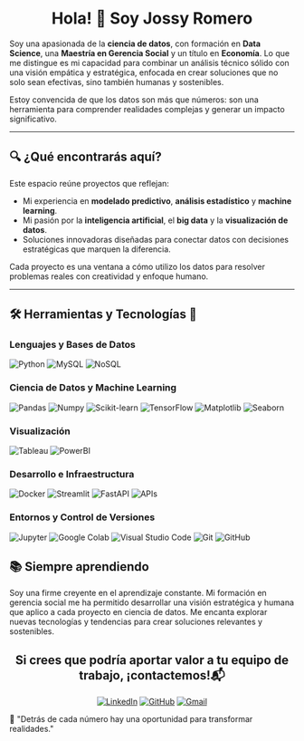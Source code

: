 <div align="center">
  <h1>Hola! 👋 Soy Jossy Romero</h1>
</div>

Soy una apasionada de la **ciencia de datos**, con formación en **Data Science**, una **Maestría en Gerencia Social** y un título en **Economía**. Lo que me distingue es mi capacidad para combinar un análisis técnico sólido con una visión empática y estratégica, enfocada en crear soluciones que no solo sean efectivas, sino también humanas y sostenibles.  

Estoy convencida de que los datos son más que números: son una herramienta para comprender realidades complejas y generar un impacto significativo.  

---

## 🔍 ¿Qué encontrarás aquí?  

Este espacio reúne proyectos que reflejan:  
- Mi experiencia en **modelado predictivo**, **análisis estadístico** y **machine learning**.  
- Mi pasión por la **inteligencia artificial**, el **big data** y la **visualización de datos**.  
- Soluciones innovadoras diseñadas para conectar datos con decisiones estratégicas que marquen la diferencia.  

Cada proyecto es una ventana a cómo utilizo los datos para resolver problemas reales con creatividad y enfoque humano.  

---

<div >
<h2> 🛠 Herramientas y Tecnologías 💼 </h2> 

### Lenguajes y Bases de Datos  
![Python](https://img.shields.io/badge/Python-3776AB?style=flat&logo=python&logoColor=white) ![MySQL](https://img.shields.io/badge/MySQL-4479A1?style=flat-square&logo=MySQL&logoColor=white) ![NoSQL](https://img.shields.io/badge/NoSQL-4DB33D?style=flat&logo=firebase&logoColor=white)  

### Ciencia de Datos y Machine Learning  
![Pandas](https://img.shields.io/badge/Pandas-150458?style=flat-square&logo=pandas&logoColor=white) ![Numpy](https://img.shields.io/badge/Numpy-013243?style=flat-square&logo=Numpy&logoColor=white) ![Scikit-learn](https://img.shields.io/badge/ScikitLearn-F7931E?style=flat-square&logo=Scikit-learn&logoColor=white) ![TensorFlow](https://img.shields.io/badge/TensorFlow-FF6F00?style=flat-square&logo=TensorFlow&logoColor=white) ![Matplotlib](https://img.shields.io/badge/-Matplotlib-11557C?logo=matplotlib&logoColor=white&style=flat-square) ![Seaborn](https://img.shields.io/badge/-Seaborn-036666?logo=python&logoColor=white&style=flat-square)  

### Visualización  
![Tableau](https://img.shields.io/badge/Tableau-E97627?style=flat-square&logo=Tableau&logoColor=white) ![PowerBI](https://img.shields.io/badge/PowerBI-F2C811?style=flat-square&logo=PowerBI&logoColor=white)  

### Desarrollo e Infraestructura  
![Docker](https://img.shields.io/badge/Docker-2496ED?style=flat-square&logo=Docker&logoColor=white) ![Streamlit](https://img.shields.io/badge/Streamlit-FF4B4B?style=flat-square&logo=Streamlit&logoColor=white) ![FastAPI](https://img.shields.io/badge/FastAPI-009688?style=flat-square&logo=FastAPI&logoColor=white) ![APIs](https://img.shields.io/badge/-APIs-4285F4?logo=google-cloud&logoColor=white&style=flat-square)  

### Entornos y Control de Versiones  
![Jupyter](https://img.shields.io/badge/Jupyter-F37626?style=flat-square&logo=Jupyter&logoColor=white) ![Google Colab](https://img.shields.io/badge/Google%20Colab-F9AB00?style=flat-square&logo=google-colab&logoColor=white) ![Visual Studio Code](https://img.shields.io/badge/Visual%20Studio%20Code-007ACC?style=flat-square&logo=visual-studio-code&logoColor=white) ![Git](https://img.shields.io/badge/Git-F05032?style=flat-square&logo=git&logoColor=white) ![GitHub](https://img.shields.io/badge/GitHub-181717?style=flat-square&logo=github&logoColor=white)  
</div>

<div >
<h2> 📚 Siempre aprendiendo</h2>

Soy una firme creyente en el aprendizaje constante. Mi formación en gerencia social me ha permitido desarrollar una visión estratégica y humana que aplico a cada proyecto en ciencia de datos. Me encanta explorar nuevas tecnologías y tendencias para crear soluciones relevantes y sostenibles.  

</div>
<div align="center">
<h2> Si crees que podría aportar valor a tu equipo de trabajo, ¡contactemos!📬</h2>

[![LinkedIn](https://img.shields.io/badge/linkedin-%231DA1F2.svg?style=for-the-badge&logo=linkedin&logoColor=white)](https://https://www.linkedin.com/in/jossy-romero-data/)
[![GitHub](https://img.shields.io/badge/github-%2300acee.svg?color=181717&style=for-the-badge&logo=github&logoColor=white)](https://github.com/JossySharry)
[![Gmail](https://img.shields.io/badge/gmail-%2300acee.svg?color=EA4335&style=for-the-badge&logo=gmail&logoColor=white)](mailto:jsromero@pucp.pe)



</div>
🌟 "Detrás de cada número hay una oportunidad para transformar realidades."
